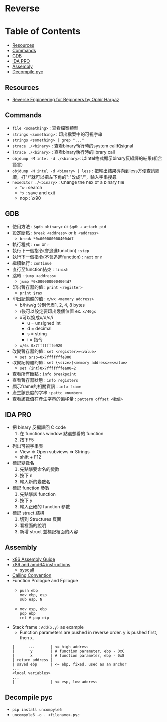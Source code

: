 # Reverse

# Table of Contents
* [Resources](#Resources)
* [Commands](#Commands)
* [GDB](#GDB)
* [IDA PRO](#IDA-PRO)
* [Assembly](#Assembly)
* [Decompile pyc](#Decompile-pyc)

## Resources
* [Reverse Engineering for Beginners by Ophir Harpaz](https://www.begin.re/)

## Commands
* `file <something>` : 查看檔案類型
* `strings <something>` : 印出檔案中的可視字串
* `strings <something> | grep "..."`
* `strace ./<binary>` : 查看binary執行時的system call和signal
* `ltrace ./<binary>` : 查看binary執行時的library call
* `objdump -M intel -d ./<binary>`: 以intel格式顯示binary反組譯的結果(組合語言)
* `objdump -M intel -d <binary> | less` : 把輸出結果導向到less方便查詢閱讀，打"/"就可以把左下角的":"改成"/"，輸入字串搜尋
* `hexeditor ./<binary>` : Change the hex of a binary file
  * `^w` : search
  * `^x` : save and exit
  * nop : \x90

## GDB
* 使用方法 : `$gdb <binary>` or `$gdb` + `attach pid`
* 設定斷點 : `break <address>` or `b <address>`
  * `break *0x0000000004004d7`
* 執行程式 : `run` or `r`
* 執行下一個指令(會追進function) : `step`
* 執行下一個指令(不會追進function) : `next` or `n`
* 繼續執行 : `continue`
* 直行至function結束 : `finish`
* 跳轉 : `jump <address>`
  * `jump *0x0000000004004d7`
* 印出暫存器的值 : `print <register>`
  * `print $rax`
* 印出記憶體的值 : `x/wx <memory address>`
  * b/h/w/g 分別代表1, 2, 4, 8 bytes
  * /後可以設定要印出幾個位置 ex. `x/40gx`
  * x可以換成u/d/s/i
    * u = unsigned int
    * d = decimal
    * s = string
    * i = 指令
  * `x/6s 0x7fffffffe920`
* 改變暫存器的值 : `set <register>=<value>`
  * `set $rsp=0x7fffffffe800`
* 改變記憶體的值 : `set {<size>}<memory address>=<value>`
  * `set {int}0x7fffffffea00=2`
* 查看所有斷點 : `info breakpoint`
* 查看暫存器狀態 : `info registers`
* 顯示frame的相關資訊 : `info frame`
* 產生該長度的字串 : `pattc <number>`
* 查看該數值在產生字串的偏移量 : `pattern offset <數值>`

## IDA PRO
* 把 binary 反編譯回 C code
  1. 在 functions window 點選想看的 function
  2. 按下F5
* 列出可視字串表
  * View => Open subviews => Strings
  * shift + F12
* 標記變數名
  1. 先點擊要命名的變數
  2. 按下 n
  3. 輸入新的變數名
* 標記 function 參數
  1. 先點擊該 function
  2. 按下 y
  3. 輸入正確的 function 參數
* 標記 struct 結構
  1. 切到 Structures 頁面
  2. 看裡面的說明
  3. 新增 struct 並標記裡面的內容

## Assembly
* [x86 Assembly Guide](http://www.cs.virginia.edu/~evans/cs216/guides/x86.html)
* [x86 and amd64 instructions](https://www.felixcloutier.com/x86/)
  * [syscall](http://blog.rchapman.org/posts/Linux_System_Call_Table_for_x86_64/)
* [Calling Convention](https://medium.com/@ktecv2000/%E7%B7%A9%E8%A1%9D%E5%8D%80%E6%BA%A2%E4%BD%8D%E6%94%BB%E6%93%8A%E4%B9%8B%E4%B8%80-buffer-overflow-83516aa80240)
* Function Prologue and Epilogue
  * ```assembly
    push ebp
    mov ebp, esp
    sub esp, N
    ```
  * ```assembly
    mov esp, ebp
    pop ebp
    ret # pop eip
    ```
* Stack frame : `Add(x,y)` as example
  * Function parameters are pushed in reverse order. y is pushed first, then x.
  ```
  |      ...       | <= high address
  |       y        | # function parameter, ebp - 0xC
  |       x        | # function parameter, ebp - 0x8
  | return address | 
  | saved ebp      | <= ebp, fixed, used as an anchor
  ...
  <local variables>
  ...
  |                | <= esp, low address
  ```

## Decompile pyc
* `pip install uncompyle6`
* `uncompyle6 -o . <filename>.pyc`